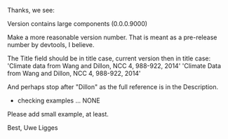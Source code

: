 Thanks, we see:


Version contains large components (0.0.0.9000)

Make a more reasonable version number. That is meant as a pre-release number by devtools, I believe.



The Title field should be in title case, current version then in title case:
'Climate data from Wang and Dillon, NCC 4, 988-922, 2014'
'Climate Data from Wang and Dillon, NCC 4, 988-922, 2014'

And perhaps stop after "Dillon" as the full reference is in the Description.


* checking examples ... NONE

Please add small example, at least.

Best,
Uwe Ligges 
